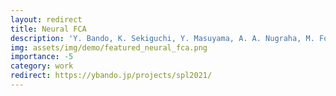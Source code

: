 ```yaml
---
layout: redirect
title: Neural FCA
description: 'Y. Bando, K. Sekiguchi, Y. Masuyama, A. A. Nugraha, M. Fontaine and K. Yoshii, "Neural Full-Rank Spatial Covariance Analysis for Blind Source Separation," IEEE Signal Processing Letters, vol. 28, pp. 1670-1674, 2021.'
img: assets/img/demo/featured_neural_fca.png
importance: -5
category: work
redirect: https://ybando.jp/projects/spl2021/
---
```

